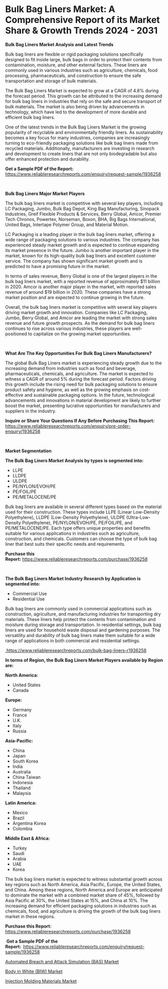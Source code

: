 <p><h1>Bulk Bag Liners Market: A Comprehensive Report of its Market Share & Growth Trends 2024 - 2031</h1></p><p><strong>Bulk Bag Liners Market Analysis and Latest Trends</strong></p>
<p><p>Bulk bag liners are flexible or rigid packaging solutions specifically designed to fit inside large, bulk bags in order to protect their contents from contamination, moisture, and other external factors. These liners are commonly used in various industries such as agriculture, chemicals, food processing, pharmaceuticals, and construction to ensure the safe transportation and storage of bulk materials.</p><p>The Bulk Bag Liners Market is expected to grow at a CAGR of 4.8% during the forecast period. This growth can be attributed to the increasing demand for bulk bag liners in industries that rely on the safe and secure transport of bulk materials. The market is also being driven by advancements in technology, which have led to the development of more durable and efficient bulk bag liners.</p><p>One of the latest trends in the Bulk Bag Liners Market is the growing popularity of recyclable and environmentally friendly liners. As sustainability becomes a key focus for many industries, companies are increasingly turning to eco-friendly packaging solutions like bulk bag liners made from recycled materials. Additionally, manufacturers are investing in research and development to create liners that are not only biodegradable but also offer enhanced protection and durability.</p></p>
<p><strong>Get a Sample PDF of the Report:&nbsp;</strong> <a href="https://www.reliableresearchreports.com/enquiry/request-sample/1936258">https://www.reliableresearchreports.com/enquiry/request-sample/1936258</a></p>
<p>&nbsp;</p>
<p><strong>Bulk Bag Liners Major Market Players</strong></p>
<p><p>The bulk bag liners market is competitive with several key players, including LC Packaging, Jumbo, Bulk Bag Depot, King Bag Manufacturing, Sinopack Industries, Greif Flexible Products & Services, Berry Global, Amcor, Premier Tech Chronos, Powertex, Norseman, Boxon, BHA, Big Bags International, United Bags, Intertape Polymer Group, and Material Motion.</p><p>LC Packaging is a leading player in the bulk bag liners market, offering a wide range of packaging solutions to various industries. The company has experienced steady market growth and is expected to continue expanding its market presence in the future. Jumbo is another important player in the market, known for its high-quality bulk bag liners and excellent customer service. The company has shown significant market growth and is predicted to have a promising future in the market.</p><p>In terms of sales revenue, Berry Global is one of the largest players in the bulk bag liners market, with a reported revenue of approximately $11 billion in 2020. Amcor is another major player in the market, with reported sales revenue of around $19 billion in 2020. These companies have a strong market position and are expected to continue growing in the future.</p><p>Overall, the bulk bag liners market is competitive with several key players driving market growth and innovation. Companies like LC Packaging, Jumbo, Berry Global, and Amcor are leading the market with strong sales revenue and future growth prospects. As the demand for bulk bag liners continues to rise across various industries, these players are well-positioned to capitalize on the growing market opportunities.</p></p>
<p>&nbsp;</p>
<p><strong>What Are The Key Opportunities For Bulk Bag Liners Manufacturers?</strong></p>
<p><p>The global Bulk Bag Liners market is experiencing steady growth due to the increasing demand from industries such as food and beverage, pharmaceuticals, chemicals, and agriculture. The market is expected to witness a CAGR of around 5% during the forecast period. Factors driving this growth include the rising need for bulk packaging solutions to ensure product safety and hygiene, as well as the growing emphasis on cost-effective and sustainable packaging options. In the future, technological advancements and innovations in material development are likely to further boost the market, presenting lucrative opportunities for manufacturers and suppliers in the industry.</p></p>
<p><strong>Inquire or Share Your Questions If Any Before Purchasing This Report:</strong> <a href="https://www.reliableresearchreports.com/enquiry/pre-order-enquiry/1936258">https://www.reliableresearchreports.com/enquiry/pre-order-enquiry/1936258</a></p>
<p>&nbsp;</p>
<p><strong>Market Segmentation</strong></p>
<p><strong>The Bulk Bag Liners Market Analysis by types is segmented into:</strong></p>
<p><ul><li>LLPE</li><li>LLDPE</li><li>ULDPE</li><li>PE/NYLON/EVOH/PE</li><li>PE/FOIL/PE</li><li>PE/METALOCENE/PE</li></ul></p>
<p><p>Bulk bag liners are available in several different types based on the material used for their construction. These types include LLPE (Linear Low-Density Polyethylene), LLDPE (Low-Density Polyethylene), ULDPE (Ultra-Low-Density Polyethylene), PE/NYLON/EVOH/PE, PE/FOIL/PE, and PE/METALOCENE/PE. Each type offers unique properties and benefits suitable for various applications in industries such as agriculture, construction, and chemicals. Customers can choose the type of bulk bag liner that best suits their specific needs and requirements.</p></p>
<p><strong>Purchase this Report:&nbsp;</strong><a href="https://www.reliableresearchreports.com/purchase/1936258">https://www.reliableresearchreports.com/purchase/1936258</a></p>
<p>&nbsp;</p>
<p><strong>The Bulk Bag Liners Market Industry Research by Application is segmented into:</strong></p>
<p><ul><li>Commercial Use</li><li>Residential Use</li></ul></p>
<p><p>Bulk bag liners are commonly used in commercial applications such as construction, agriculture, and manufacturing industries for transporting dry materials. These liners help protect the contents from contamination and moisture during storage and transportation. In residential settings, bulk bag liners are used for household waste disposal and gardening purposes. The versatility and durability of bulk bag liners make them suitable for a wide range of applications in both commercial and residential settings.</p></p>
<p><a href="https://www.reliableresearchreports.com/bulk-bag-liners-r1936258">&nbsp;https://www.reliableresearchreports.com/bulk-bag-liners-r1936258</a></p>
<p><strong>In terms of Region, the Bulk Bag Liners Market Players available by Region are:</strong></p>
<p>
    <p> <strong> North America: </strong>
        <ul>
            <li>United States</li>
            <li>Canada</li>
        </ul>
        </p> 
    <p> <strong> Europe: </strong>
        <ul>
            <li>Germany</li>
            <li>France</li>
            <li>U.K.</li>
            <li>Italy</li>
            <li>Russia</li>
        </ul>
        </p> 
    <p> <strong> Asia-Pacific: </strong>
        <ul>
            <li>China</li>
            <li>Japan</li>
            <li>South Korea</li>
            <li>India</li>
            <li>Australia</li>
            <li>China Taiwan</li>
            <li>Indonesia</li>
            <li>Thailand</li>
            <li>Malaysia</li>
        </ul>
        </p> 
    <p> <strong> Latin America: </strong>
        <ul>
            <li>Mexico</li>
            <li>Brazil</li>
            <li>Argentina Korea</li>
            <li>Colombia</li>
        </ul>
        </p> 
    <p> <strong> Middle East & Africa: </strong>
        <ul>
            <li>Turkey</li>
            <li>Saudi</li>
            <li>Arabia</li>
            <li>UAE</li>
            <li>Korea</li>
        </ul>
    </p>
    </p>
<p><p>The bulk bag liners market is expected to witness substantial growth across key regions such as North America, Asia Pacific, Europe, the United States, and China. Among these regions, North America and Europe are anticipated to dominate the market with a combined market share of 45%, followed by Asia Pacific at 30%, the United States at 15%, and China at 10%. The increasing demand for efficient packaging solutions in industries such as chemicals, food, and agriculture is driving the growth of the bulk bag liners market in these regions.</p></p>
<p><strong>Purchase this Report: </strong><a href="https://www.reliableresearchreports.com/purchase/1936258">https://www.reliableresearchreports.com/purchase/1936258</a></p>
<p>&nbsp;<strong>Get a Sample PDF of the Report:&nbsp;&nbsp;</strong><a href="https://www.reliableresearchreports.com/enquiry/request-sample/1936258">https://www.reliableresearchreports.com/enquiry/request-sample/1936258</a></p>
<p><strong></strong></p>
<p><p><a href="https://github.com/luckyshygirl/Market-Research-Report-List-5/blob/main/automated-breach-and-attack-simulation-bas-market.md">Automated Breach and Attack Simulation (BAS) Market</a></p><p><a href="https://github.com/markusgodoy/Market-Research-Report-List-4/blob/main/body-in-white-biw-market.md">Body in White (BIW) Market</a></p><p><a href="https://view.publitas.com/reportprime-1/injection-molding-materials-market-share-and-new-trends-analysis-by-its-type-application-end-use-and-forecast-for-period-from-2024-to-2031/">Injection Molding Materials Market</a></p></p>